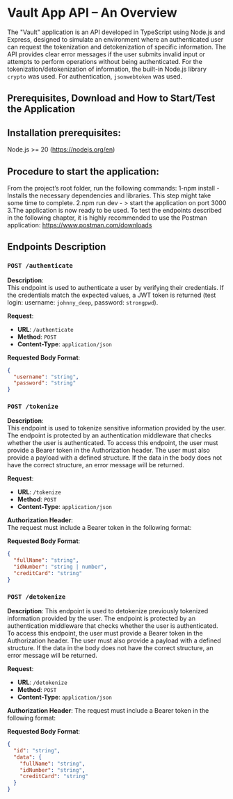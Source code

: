 # Vault App API – An Overview

The "Vault" application is an API developed in TypeScript using Node.js and Express, designed to simulate an environment where an authenticated user can request the tokenization and detokenization of specific information. The API provides clear error messages if the user submits invalid input or attempts to perform operations without being authenticated. For the tokenization/detokenization of information, the built-in Node.js library `crypto` was used. For authentication, `jsonwebtoken` was used.

## Prerequisites, Download and How to Start/Test the Application

## Installation prerequisites:

Node.js >= 20 (https://nodejs.org/en)

## Procedure to start the application:

From the project’s root folder, run the following commands:
1-npm install - Installs the necessary dependencies and libraries. This step might take some time to complete.
2.npm run dev - > start the application on port 3000
3.The application is now ready to be used. To test the endpoints described in the following chapter, it is highly recommended to use the Postman application: https://www.postman.com/downloads

## Endpoints Description

### `POST /authenticate`

**Description**:  
This endpoint is used to authenticate a user by verifying their credentials. If the credentials match the expected values, a JWT token is returned (test login: username: `johnny_deep`, password: `strongpwd`).

**Request**:

- **URL**: `/authenticate`
- **Method**: `POST`
- **Content-Type**: `application/json`

**Requested Body Format**:

```json
{
  "username": "string",
  "password": "string"
}
```

### `POST /tokenize`

**Description**:  
This endpoint is used to tokenize sensitive information provided by the user. The endpoint is protected by an authentication middleware that checks whether the user is authenticated. To access this endpoint, the user must provide a Bearer token in the Authorization header. The user must also provide a payload with a defined structure. If the data in the body does not have the correct structure, an error message will be returned.

**Request**:

- **URL**: `/tokenize`
- **Method**: `POST`
- **Content-Type**: `application/json`

**Authorization Header**:  
The request must include a Bearer token in the following format:

**Requested Body Format**:

```json
{
  "fullName": "string",
  "idNumber": "string | number",
  "creditCard": "string"
}
```

### `POST /detokenize`

**Description**:
This endpoint is used to detokenize previously tokenized information provided by the user. The endpoint is protected by an authentication middleware that checks whether the user is authenticated. To access this endpoint, the user must provide a Bearer token in the Authorization header. The user must also provide a payload with a defined structure. If the data in the body does not have the correct structure, an error message will be returned.

**Request**:

- **URL**: `/detokenize`
- **Method**: `POST`
- **Content-Type**: `application/json`

**Authorization Header**:
The request must include a Bearer token in the following format:

**Requested Body Format**:

```json
{
  "id": "string",
  "data": {
    "fullName": "string",
    "idNumber": "string",
    "creditCard": "string"
  }
}
```
